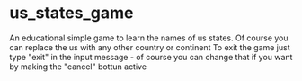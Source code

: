 # us_states_game
 An educational simple game to learn the names of us states. Of course you can replace the us with any other country or continent
 To exit the game just type "exit" in the input message - of course you can change that if you want by making the "cancel" bottun active
